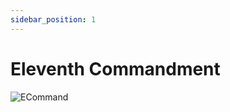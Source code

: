 ```yaml
---
sidebar_position: 1
---
```


# Eleventh Commandment

![ECommand](https://vwiki.valorserver.com/api/item/picture/eleventh%20commandment)
